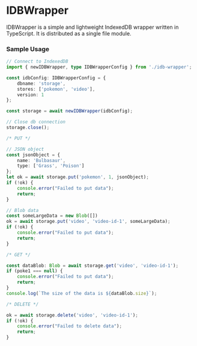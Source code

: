 # IDBWrapper
IDBWrapper is a simple and lightweight IndexedDB wrapper written in TypeScript. It is distributed as a single file module.

### Sample Usage
```TypeScript
// Connect to IndexedDB
import { newIDBWrapper, type IDBWrapperConfig } from './idb-wrapper';

const idbConfig: IDBWrapperConfig = {
	dbname: 'storage',
	stores: ['pokemon', 'video'],
	version: 1
};

const storage = await newIDBWrapper(idbConfig);

// Close db connection
storage.close();
```

```TypeScript
/* PUT */

// JSON object
const jsonObject = {
	name: 'Bulbasaur', 
	type: ['Grass', 'Poison']
};
let ok = await storage.put('pokemon', 1, jsonObject);
if (!ok) {
	console.error("Failed to put data");
	return;
}

// Blob data
const someLargeData = new Blob([])
ok = await storage.put('video', 'video-id-1', someLargeData);
if (!ok) {
	console.error("Failed to put data");
	return;
}
```

```TypeScript
/* GET */

const dataBlob: Blob = await storage.get('video', 'video-id-1');
if (poke1 === null) {
	console.error("Failed to put data");
	return;
}
console.log(`The size of the data is ${dataBlob.size}`);
```

```TypeScript
/* DELETE */

ok = await storage.delete('video', 'video-id-1');
if (!ok) {
	console.error("Failed to delete data");
	return;
}
```